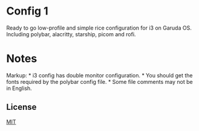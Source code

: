 # Config 1
Ready to go low-profile and simple rice configuration for i3 on Garuda OS. Including polybar, alacritty, starship, picom and rofi. 
# Notes
Markup: * i3 config has double monitor configuration. 
        * You should get the fonts required by the polybar config file. 
        * Some file comments may not be in English.

## License
[MIT](https://choosealicense.com/licenses/mit/)
